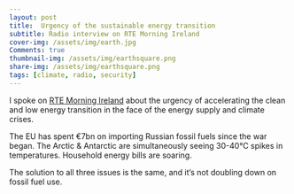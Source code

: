 ```yaml
---
layout: post
title:  Urgency of the sustainable energy transition
subtitle: Radio interview on RTE Morning Ireland
cover-img: /assets/img/earth.jpg
Comments: true
thumbnail-img: /assets/img/earthsquare.png
share-img: /assets/img/earthsquare.png
tags: [climate, radio, security]
---
```


I spoke on [RTE Morning Ireland](https://www.rte.ie/radio/radio1/clips/22075980/) about the urgency of accelerating the clean and low energy transition in the face of the energy supply and climate crises.

The EU has spent €7bn on importing Russian fossil fuels since the war began. The Arctic & Antarctic are simultaneously seeing 30-40°C spikes in temperatures. Household energy bills are soaring.

The solution to all three issues is the same, and it’s not doubling down on fossil fuel use.

